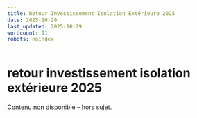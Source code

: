 ```yaml
---
title: Retour Investissement Isolation Extérieure 2025
date: 2025-10-29
last_updated: 2025-10-29
wordcount: 11
robots: noindex
---
```


# retour investissement isolation extérieure 2025

Contenu non disponible – hors sujet.